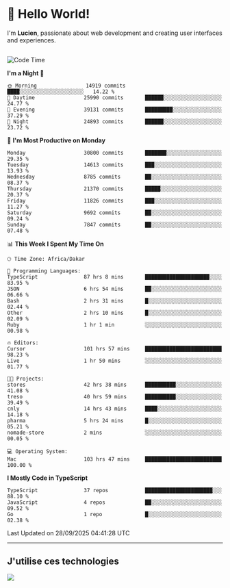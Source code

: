 # 👋 Hello World!

I'm **Lucien**, passionate about web development and creating user interfaces and experiences.

##

<!--START_SECTION:waka-->
![Code Time](http://img.shields.io/badge/Code%20Time-3%2C921%20hrs%2018%20mins-blue)

**I'm a Night 🦉** 

```text
🌞 Morning                14919 commits       ████░░░░░░░░░░░░░░░░░░░░░   14.22 % 
🌆 Daytime                25990 commits       ██████░░░░░░░░░░░░░░░░░░░   24.77 % 
🌃 Evening                39131 commits       █████████░░░░░░░░░░░░░░░░   37.29 % 
🌙 Night                  24893 commits       ██████░░░░░░░░░░░░░░░░░░░   23.72 % 
```
📅 **I'm Most Productive on Monday** 

```text
Monday                   30800 commits       ███████░░░░░░░░░░░░░░░░░░   29.35 % 
Tuesday                  14613 commits       ███░░░░░░░░░░░░░░░░░░░░░░   13.93 % 
Wednesday                8785 commits        ██░░░░░░░░░░░░░░░░░░░░░░░   08.37 % 
Thursday                 21370 commits       █████░░░░░░░░░░░░░░░░░░░░   20.37 % 
Friday                   11826 commits       ███░░░░░░░░░░░░░░░░░░░░░░   11.27 % 
Saturday                 9692 commits        ██░░░░░░░░░░░░░░░░░░░░░░░   09.24 % 
Sunday                   7847 commits        ██░░░░░░░░░░░░░░░░░░░░░░░   07.48 % 
```


📊 **This Week I Spent My Time On** 

```text
🕑︎ Time Zone: Africa/Dakar

💬 Programming Languages: 
TypeScript               87 hrs 8 mins       █████████████████████░░░░   83.95 % 
JSON                     6 hrs 54 mins       ██░░░░░░░░░░░░░░░░░░░░░░░   06.66 % 
Bash                     2 hrs 31 mins       █░░░░░░░░░░░░░░░░░░░░░░░░   02.44 % 
Other                    2 hrs 10 mins       █░░░░░░░░░░░░░░░░░░░░░░░░   02.09 % 
Ruby                     1 hr 1 min          ░░░░░░░░░░░░░░░░░░░░░░░░░   00.98 % 

🔥 Editors: 
Cursor                   101 hrs 57 mins     █████████████████████████   98.23 % 
Live                     1 hr 50 mins        ░░░░░░░░░░░░░░░░░░░░░░░░░   01.77 % 

🐱‍💻 Projects: 
stores                   42 hrs 38 mins      ██████████░░░░░░░░░░░░░░░   41.08 % 
treso                    40 hrs 59 mins      ██████████░░░░░░░░░░░░░░░   39.49 % 
cnly                     14 hrs 43 mins      ████░░░░░░░░░░░░░░░░░░░░░   14.18 % 
pharma                   5 hrs 24 mins       █░░░░░░░░░░░░░░░░░░░░░░░░   05.21 % 
nomade-store             2 mins              ░░░░░░░░░░░░░░░░░░░░░░░░░   00.05 % 

💻 Operating System: 
Mac                      103 hrs 47 mins     █████████████████████████   100.00 % 
```

**I Mostly Code in TypeScript** 

```text
TypeScript               37 repos            ██████████████████████░░░   88.10 % 
JavaScript               4 repos             ██░░░░░░░░░░░░░░░░░░░░░░░   09.52 % 
Go                       1 repo              █░░░░░░░░░░░░░░░░░░░░░░░░   02.38 % 
```




 Last Updated on 28/09/2025 04:41:28 UTC
<!--END_SECTION:waka-->
---

## J'utilise ces technologies

<p align="left">
  <a href="https://skillicons.dev">
    <img src="https://skillicons.dev/icons?i=ts,js,go,ruby,css,scss,tailwind,react,vite,nextjs,docker,figma,ableton" />
  </a>
</p>


